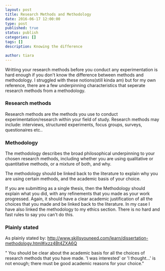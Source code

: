 ```yaml
---
layout: post
title: Research Methods and Methodology
date: 2016-06-17 12:00:00
type: post
published: true
status: publish
categories: []
tags: []
description: Knowing the difference 

author: tiara
---
```


Writting your research methods before you conduct any experimentation is hard enough if you don't know the difference between methods and methodology. I struggled with these notions(still kinda am) but for my own reference, there are a few underpinning characteristics that seperate research methods from a methodology. 

### Research methods

Research methods are the methods you use to conduct experimentation/research within your field of study. Research methods may include: interviews, structured experiments, focus groups, surveys, questionaires etc..

### Methodology 

The methodology describes the broad philosophical underpinning to your chosen research methods, including whether you are using qualitative or quantitative methods, or a mixture of both, and why.

The methodology should be linked back to the literature to explain why you are using certain methods, and the academic basis of your choice.

If you are submitting as a single thesis, then the Methodology should explain what you did, with any refinements that you made as your work progressed. Again, it should have a clear academic justification of all the choices that you made and be linked back to the literature. In my case I have also linked the methodology to my ethics section. There is no hard and fast rules to say you can't do this. 

### Plainly stated

As plainly stated by: http://www.skillsyouneed.com/learn/dissertation-methodology.html#ixzz4Bt4ZXA6Q

" You should be clear about the academic basis for all the choices of research methods that you have made. 'I was interested' or 'I thought...' is not enough; there must be good academic reasons for your choice."

